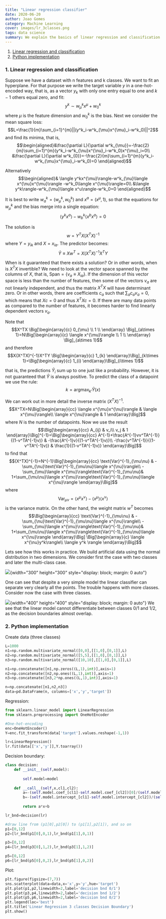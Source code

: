 ```yaml
---
title: "Linear regression classifier"
date: 2020-06-20
author: Joao Gomes
category: Machine Learning
cover: images/lr_3classes.png
tags: data science
summary: We explain the basics of linear regression and classification.
---
```

1. [Linear regression and classification](#def1)
2. [Python implementation](#python)


<a name="def1"></a>
### **1. Linear regression and classification**

Suppose we have a dataset with n features and k classes. We want to fit an hyperplane. For that purpose we write the target variable $y$ in a one-hot-encoded way, that is, as a vector $y_k$ with only one entry equal to one and $k-1$ others equal zero, and fit:
$$y^k\sim w^k_{\mu}x^{\mu}+w^k_0$$ 
where $\mu$ is the feature dimension and $w^k_0$ is the bias. Next we consider the mean square loss:
$$L=\frac{1}{m}\sum_{i=1}^{m}||(y^k_i-w^k_{\mu}x^{\mu}_i-w^k_0)||^2$$
and find its minima, that is,
$$\begin{aligned}&\frac{\partial L}{\partial w^k_{\mu}}=-\frac{2}{m}\sum_{i=1}^{m}(y^k_i-w^k_{\nu}x^{\nu}_i-w^k_0)x^{\mu}_i=0\\
&\frac{\partial L}{\partial w^k_{0}}=-\frac{2}{m}\sum_{i=1}^{m}(y^k_i-w^k_{\mu}x^{\mu}_i-w^k_0)=0
\end{aligned}$$

Alternatively
$$\begin{aligned}& \langle y^kx^{\mu}\rangle-w^k_{\nu}\langle x^{\nu}x^{\mu}\rangle -w^k_0\langle x^{\mu}\rangle=0\\
&\langle y^k\rangle-w^k_{\mu}\langle x^u\rangle-w^k_0=0
\end{aligned}$$

It is best to write $w^k_a=(w^k_{\mu},w^k_0)$ and $x^{a}=(x^{\mu},1)$, so that the equations for $w^k_{\mu}$ and the bias merge into a single equation:
$$\langle y^kx^{a}\rangle-w^k_{b}\langle x^{b}x^{a}\rangle=0$$

The solution is
$$w=Y^{T}X(X^{T}X)^{-1}$$
where $Y=y_{ik}$ and $X=x_{ia}$. The predictor becomes:
$$\hat{Y}\equiv Xw^T=X(X^TX)^{-1}X^TY$$

When is it guaranteed that there exists a solution? Or in other words, when is $X^TX$ invertible? We need to look at the vector space spanned by the columns of $X$, that is, $\text{Span}=\{v_a\equiv X_{ia}\}$. If the dimension of this vector space is less than the number of features, then some of the vectors $v_a$ are not linearly independent, and thus the matrix $X^TX$ will have determinant zero. Or in other words, there are coefficients $c_a$ such that $\sum_ac_av_a=0$, which means that $Xc=0$ and thus $X^TXc=0$. If there are many data points as compared to the number of features, it becomes harder to find linearly dependent vectors $v_a$.

Note that 
$$X^TX \Big[\begin{array}{c}
   0_{\mu}  \\
   1  \\
  \end{array} \Big]_{a\times 1}=N\Big[\begin{array}{c}
   \langle x^{\mu}\rangle  \\
   1  \\
  \end{array} \Big]_{a\times 1}$$ 
  and therefore
  $$X(X^TX)^{-1}X^TY \Big[\begin{array}{c}
   1_{k} 
  \end{array}\Big]_{k\times 1}=\Big[\begin{array}{c}
   1_{i} 
  \end{array}\Big]_{i\times 1}$$

  that is, the predictions $\hat{Y}_i$ sum up to one just like a probability. However, it is not guaranteed that $\hat{Y}$ is always positive. To predict the class of a datapoint we use the rule:
  $$k=\text{argmax}_{k'}\hat{Y}(x)$$

  We can work out in more detail the inverse matrix $(X^TX)^{-1}$.
  $$X^TX=N\Big[\begin{array}{cc}
   \langle x^{\mu}x^{\nu}\rangle & \langle x^{\mu}\rangle\\
   \langle x^{\nu}\rangle & 1
  \end{array}\Big]$$
where $N$ is the number of datapoints. Now we use the result 
$$\Big[\begin{array}{cc}
   A_{ij} & v_i\\
   v_j & 1
  \end{array}\Big]^{-1}=\Big[\begin{array}{cc}
   A^{-1}+\frac{A^{-1}vv^TA^{-1}}{(1-v^TA^{-1}v)} & -\frac{A^{-1}v}{(1-v^TA^{-1}v)}\\
   -\frac{v^TA^{-1}}{(1-v^TA^{-1}v)} & \frac{1}{(1-v^TA^{-1}v)}
  \end{array}\Big]$$
to find that
$$(X^TX)^{-1}=N^{-1}\Big[\begin{array}{cc}
   \text{Var}^{-1}_{\mu\nu} & -\sum_{\nu}\text{Var}^{-1}_{\mu\nu}\langle x^{\nu}\rangle\\
    -\sum_{\mu}\langle x^{\mu}\rangle\text{Var}^{-1}_{\mu\nu}& 1+\sum_{\mu\nu}\langle x^{\mu}\rangle\text{Var}^{-1}_{\mu\nu}\langle x^{\nu}\rangle
  \end{array}\Big]$$
where 
$$\text{Var}_{\mu\nu}=\langle x^{\mu}x^{\nu}\rangle-\langle x^{\mu}\rangle \langle x^{\nu}\rangle$$
is the variance matrix. On the other hand, the weight matrix $w^T$ becomes
$$\Big[\begin{array}{cc}
   \text{Var}^{-1}_{\mu\nu} & -\sum_{\nu}\text{Var}^{-1}_{\mu\nu}\langle x^{\nu}\rangle\\
    -\sum_{\mu}\langle x^{\mu}\rangle\text{Var}^{-1}_{\mu\nu}& 1+\sum_{\mu\nu}\langle x^{\mu}\rangle\text{Var}^{-1}_{\mu\nu}\langle x^{\nu}\rangle
  \end{array}\Big] \Big[\begin{array}{c}
   \langle x^{\nu}y^k\rangle\\
   \langle y^k \rangle
  \end{array}\Big]$$

   Lets see how this works in practice. We build artificial data using the normal distribution in two dimensions. We consider first the case with two classes and later the multi-class case.

  ![](/images/lr_2classes.png){width="300" height="300" style="display: block; margin: 0 auto"}

  One can see that despite a very simple model the linear classifier can separate very clearly all the points. The trouble happens with more classes. Consider now the case with three classes.

  ![](/images/lr_3classes.png){width="400" height="400" style="display: block; margin: 0 auto"}
  We see that the linear model cannot differentiate between classes $0/1$ and $1/2$, as the decision boundaries almost overlap.

<a name="python"></a>
### **2. Python implementation**

Create data (three classes)
```python
L=1000
n1=np.random.multivariate_normal([0,0],[[1,0],[0,1]],L)
n2=np.random.multivariate_normal([5,5],[[1,0],[0,1]],L)
n3=np.random.multivariate_normal([10,10],[[1,0],[0,1]],L)

n1=np.concatenate([n1,np.zeros((L,1),int)],axis=1)
n2=np.concatenate([n2,np.ones((L,1),int)],axis=1)
n3=np.concatenate([n3,2*np.ones((L,1),int)],axis=1)

n=np.concatenate([n1,n2,n3])
data=pd.DataFrame(n, columns=['x','y','target'])

```
Regression:
```python
from sklearn.linear_model import LinearRegression
from sklearn.preprocessing import OneHotEncoder

#One-hot-encoding
enc=OneHotEncoder()
Y=enc.fit_transform(data['target'].values.reshape(-1,1))

lr=LinearRegression()
lr.fit(data[['x','y']],Y.toarray())
```

Decision boundary:
```python
class decision:
    def __init__(self,model):
        
        self.model=model
    
    def __call__(self,x,cl1,cl2):
        a=-(self.model.coef_[cl1]-self.model.coef_[cl2])[0]/(self.model.coef_[cl1]-self.model.coef_[cl2])[1]
        b=-(self.model.intercept_[cl1]-self.model.intercept_[cl2])/(self.model.coef_[cl1]-self.model.coef_[cl2])[1]
        
        return a*x+b

lr_bnd=decision(lr)

#draw line from (p1[0],p2[0]) to (p1[1],p2[1]), and so on
p1=[0,12]
p2=[lr_bnd(p1[0],0,1),lr_bnd(p1[1],0,1)]

p3=[0,12]
p4=[lr_bnd(p3[0],1,2),lr_bnd(p3[1],1,2)]

p5=[0,12]
p6=[lr_bnd(p5[0],0,2),lr_bnd(p5[1],0,2)]
```
Plot:
```python
plt.figure(figsize=(7,7))
sns.scatterplot(data=data,x='x',y='y',hue='target')
plt.plot(p1,p2,linewidth=2,label='decision bnd 0/1')
plt.plot(p3,p4,linewidth=2,label='decision bnd 1/2')
plt.plot(p5,p6,linewidth=2,label='decision bnd 0/2')
plt.legend(loc='best')
plt.title('Linear Regression 3 classes Decision Boundary')
plt.show()
```